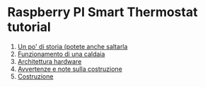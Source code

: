 Raspberry PI Smart Thermostat tutorial
======================================

1. [Un po' di storia (potete anche saltarla](01-history.md)
2. [Funzionamento di una caldaia](02-boiler-basics.md)
3. [Architettura hardware](03-hardware-design.md)
4. [Avvertenze e note sulla costruzione](04-disclaimer.md)
5. [Costruzione](05-assembling.md)
